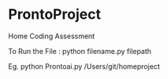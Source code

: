 # ProntoProject
Home Coding Assessment

To Run the File : python filename.py filepath


Eg. python Prontoai.py /Users/git/homeproject 
